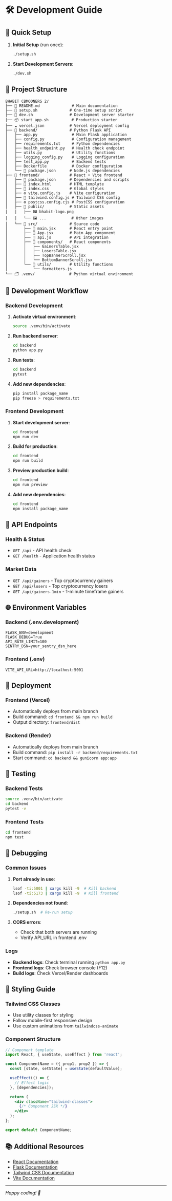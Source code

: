# 🛠️ Development Guide

## 🚀 Quick Setup

1. **Initial Setup** (run once):
   ```bash
   ./setup.sh
   ```

2. **Start Development Servers**:
   ```bash
   ./dev.sh
   ```

## 📁 Project Structure

```
BHABIT CBMOONERS 2/
├── 📄 README.md              # Main documentation
├── 🔧 setup.sh              # One-time setup script
├── 🚀 dev.sh                # Development server starter
├── 📦 start_app.sh          # Production starter
├── ☁️ vercel.json           # Vercel deployment config
├── 🐍 backend/              # Python Flask API
│   ├── app.py               # Main Flask application
│   ├── config.py            # Configuration management
│   ├── requirements.txt     # Python dependencies
│   ├── health_endpoint.py   # Health check endpoint
│   ├── utils.py             # Utility functions
│   ├── logging_config.py    # Logging configuration
│   ├── test_app.py          # Backend tests
│   ├── Dockerfile           # Docker configuration
│   └── 📄 package.json      # Node.js dependencies
├── 🎨 frontend/             # React + Vite frontend
│   ├── 📄 package.json      # Dependencies and scripts
│   ├── 🎨 index.html        # HTML template
│   ├── 🎨 index.css         # Global styles
│   ├── ⚙️ vite.config.js    # Vite configuration
│   ├── 🎨 tailwind.config.js # Tailwind CSS config
│   ├── ⚙️ postcss.config.cjs # PostCSS configuration
│   ├── 📁 public/           # Static assets
│   │   ├── 🖼️ bhabit-logo.png
│   │   └── 🖼️ ...           # Other images
│   └── 📁 src/              # Source code
│       ├── 📄 main.jsx      # React entry point
│       ├── 📄 App.jsx       # Main App component
│       ├── 📄 api.js        # API integration
│       ├── 📁 components/   # React components
│       │   ├── GainersTable.jsx
│       │   ├── LosersTable.jsx
│       │   ├── TopBannerScroll.jsx
│       │   └── BottomBannerScroll.jsx
│       └── 📁 utils/        # Utility functions
│           └── formatters.js
└── 🗂️ .venv/               # Python virtual environment
```

## 🔧 Development Workflow

### Backend Development

1. **Activate virtual environment**:
   ```bash
   source .venv/bin/activate
   ```

2. **Run backend server**:
   ```bash
   cd backend
   python app.py
   ```

3. **Run tests**:
   ```bash
   cd backend
   pytest
   ```

4. **Add new dependencies**:
   ```bash
   pip install package_name
   pip freeze > requirements.txt
   ```

### Frontend Development

1. **Start development server**:
   ```bash
   cd frontend
   npm run dev
   ```

2. **Build for production**:
   ```bash
   cd frontend
   npm run build
   ```

3. **Preview production build**:
   ```bash
   cd frontend
   npm run preview
   ```

4. **Add new dependencies**:
   ```bash
   cd frontend
   npm install package_name
   ```

## 🔗 API Endpoints

### Health & Status
- `GET /api` - API health check
- `GET /health` - Application health status

### Market Data
- `GET /api/gainers` - Top cryptocurrency gainers
- `GET /api/losers` - Top cryptocurrency losers  
- `GET /api/gainers-1min` - 1-minute timeframe gainers

## 🌐 Environment Variables

### Backend (.env.development)
```env
FLASK_ENV=development
FLASK_DEBUG=True
API_RATE_LIMIT=100
SENTRY_DSN=your_sentry_dsn_here
```

### Frontend (.env)
```env
VITE_API_URL=http://localhost:5001
```

## 🚀 Deployment

### Frontend (Vercel)
- Automatically deploys from main branch
- Build command: `cd frontend && npm run build`
- Output directory: `frontend/dist`

### Backend (Render)
- Automatically deploys from main branch
- Build command: `pip install -r backend/requirements.txt`
- Start command: `cd backend && gunicorn app:app`

## 🧪 Testing

### Backend Tests
```bash
source .venv/bin/activate
cd backend
pytest -v
```

### Frontend Tests
```bash
cd frontend
npm test
```

## 🐛 Debugging

### Common Issues

1. **Port already in use**:
   ```bash
   lsof -ti:5001 | xargs kill -9  # Kill backend
   lsof -ti:5173 | xargs kill -9  # Kill frontend
   ```

2. **Dependencies not found**:
   ```bash
   ./setup.sh  # Re-run setup
   ```

3. **CORS errors**:
   - Check that both servers are running
   - Verify API_URL in frontend .env

### Logs

- **Backend logs**: Check terminal running `python app.py`
- **Frontend logs**: Check browser console (F12)
- **Build logs**: Check Vercel/Render dashboards

## 🎨 Styling Guide

### Tailwind CSS Classes
- Use utility classes for styling
- Follow mobile-first responsive design
- Use custom animations from `tailwindcss-animate`

### Component Structure
```jsx
// Component template
import React, { useState, useEffect } from 'react';

const ComponentName = ({ prop1, prop2 }) => {
  const [state, setState] = useState(defaultValue);

  useEffect(() => {
    // Effect logic
  }, [dependencies]);

  return (
    <div className="tailwind-classes">
      {/* Component JSX */}
    </div>
  );
};

export default ComponentName;
```

## 📚 Additional Resources

- [React Documentation](https://react.dev/)
- [Flask Documentation](https://flask.palletsprojects.com/)
- [Tailwind CSS Documentation](https://tailwindcss.com/docs)
- [Vite Documentation](https://vitejs.dev/)

---
*Happy coding! 🐰*
